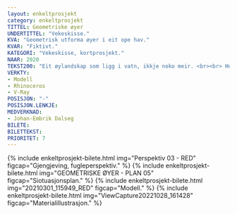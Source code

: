 ```yaml
---
layout: enkeltprosjekt
category: enkeltprosjekt
TITTEL: Geometriske øyer
UNDERTITTEL: "Vekeskisse."
KVA: "Geometrisk utforma øyer i eit ope hav."
KVAR: "Fiktivt."
KATEGORI: "Vekeskisse, kortprosjekt."
NAAR: 2020
TEKST200: "Eit øylandskap som ligg i vatn, ikkje noko meir. <br><br> Hurtigprosjekt for å utforske idéen ”geometriske øyer”. Bruk av utviklingsmetodar, prosjektutvikling med fokus på prosessen. Tankesett og idéar som ein ikkje veit kva vert. <br><br> Ein passasje gjennom geometriske øyer. Nullkanten sendar deg til éinkanten, éinkanten til tokanten. Tokanten sendar deg til trekanten, som så sendar deg til firkanten. Firkanten sendar deg til femkanten. Femkanten sendar deg til sekskanten. <br><br> Lukke til vidare på ferda."
VERKTY:
- Modell
- Rhinoceros
- V-Ray
POSISJON: "-"
POSISJON.LENKJE: 
MEDVERKNAD: 
- Johan-Embrik Dalseg
BILETE:
BILETTEKST:
PRIORITET: 7
---
```

<!-- ![1. etasje.](/assets/images/2021-BRISTOL-CONDITORI-DOKUMENTASJON/WEBP/1%20etg.webp){:.enkeltprosjekt-bilete :alt="1. etasje." :loading="lazy"}
![2. etasje.](/assets/images/2021-BRISTOL-CONDITORI-DOKUMENTASJON/WEBP/2.%20etg.webp){:.enkeltprosjekt-bilete :alt="2. etasje." :loading="lazy} -->

{% include enkeltprosjekt-bilete.html   img="Perspektiv 03 - RED"           figcap="Gjengjeving, fugleperspektiv." %}
{% include enkeltprosjekt-bilete.html   img="GEOMETRISKE ØYER - PLAN 05"    figcap="Siotuasjonsplan." %}
{% include enkeltprosjekt-bilete.html   img="20210301_115949_RED"           figcap="Modell." %}
{% include enkeltprosjekt-bilete.html   img="ViewCapture20221028_161428"    figcap="Materialillustrasjon." %}